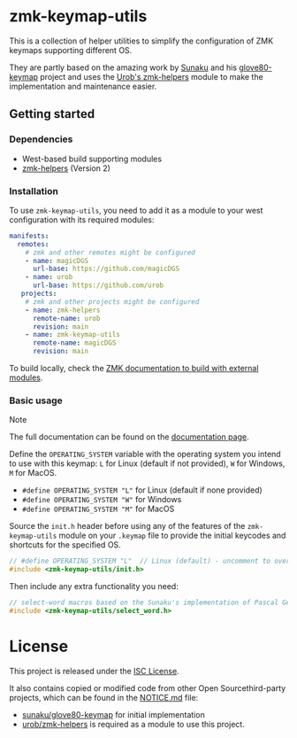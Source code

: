 # zmk-keymap-utils

This is a collection of helper utilities to simplify the configuration of ZMK keymaps supporting different OS.

They are partly based on the amazing work by [Sunaku](https://github.com/sunaku) and his [glove80-keymap](https://github.com/sunaku/glove80-keymap) project and uses the [Urob's zmk-helpers](https://github.com/urob/zmk-helpers) module to make the implementation and maintenance easier.

## Getting started

### Dependencies

- West-based build supporting modules
- [zmk-helpers](https://github.com/urob/zmk-helpers) (Version 2)

### Installation

To use `zmk-keymap-utils`, you need to add it as a module to your west configuration with its required modules:

```yaml
manifests:
  remotes:
    # zmk and other remotes might be configured
    - name: magicDGS
      url-base: https://github.com/magicDGS
    - name: urob
      url-base: https://github.com/urob
   projects:
    # zmk and other projects might be configured
    - name: zmk-helpers
      remote-name: urob
      revision: main
    - name: zmk-keymap-utils
      remote-name: magicDGS
      revision: main
```

To build locally, check the [ZMK documentation to build with external modules](https://zmk.dev/docs/development/local-toolchain/build-flash#building-with-external-modules).

### Basic usage

> [!NOTE]
> The full documentation can be found on the [documentation page](https://github.com/magicDGS/zmk-keymap-utils/blob/main/docs/README.md).

Define the `OPERATING_SYSTEM` variable with the operating system you intend to use with this keymap: `L` for Linux (default if not provided), `W` for Windows, `M` for MacOS.

- `#define OPERATING_SYSTEM "L"` for Linux (default if none provided)
- `#define OPERATING_SYSTEM "W"` for Windows
- `#define OPERATING_SYSTEM "M"` for MacOS

Source the `init.h` header before using any of the features of the `zmk-keymap-utils` module on your `.keymap` file to provide the initial keycodes and shortcuts for the specified OS.

```c
// #define OPERATING_SYSTEM "L"  // Linux (default) - uncomment to override with explicit values: L, W, M
#include <zmk-keymap-utils/init.h>
```

Then include any extra functionality you need:

```c
// select-word macros based on the Sunaku's implementation of Pascal Getreuer's Select Word macro from QMK
#include <zmk-keymap-utils/select_word.h>
```

# License

This project is released under the [ISC License](LICENSE).

It also contains copied or modified code from other Open Sourcethird-party projects, which can be found in the [NOTICE.md](NOTICE.md) file:

- [sunaku/glove80-keymap](https://github.com/sunaku/glove80-keymap) for initial implementation
- [urob/zmk-helpers](https://github.com/urob/zmk-helpers) is required as a module to use this project.
